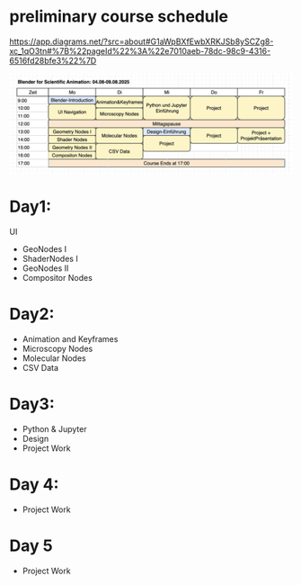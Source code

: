 # preliminary course schedule

https://app.diagrams.net/?src=about#G1aWpBXfEwbXRKJSb8ySCZg8-xc_1qO3tn#%7B%22pageId%22%3A%22e7010aeb-78dc-98c9-4316-6516fd28bfe3%22%7D

![](image.png)


# Day1:

UI
- GeoNodes I
- ShaderNodes I
- GeoNodes II
- Compositor Nodes

# Day2:

- Animation and Keyframes
- Microscopy Nodes
- Molecular Nodes
- CSV Data

# Day3:

- Python & Jupyter
- Design 
- Project Work

# Day 4:

- Project Work

# Day 5 

- Project Work